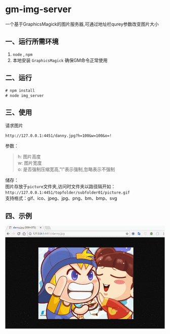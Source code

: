 # gm-img-server
一个基于GraphicsMagick的图片服务器,可通过地址栏qurey参数改变图片大小

## 一、运行所需环境
1. `node` , `npm` 
2. 本地安装 `GraphicsMagick` 确保GM命令正常使用

## 二、运行
```
# npm install 
# node img_server
```
## 三、使用
请求图片
```
http://127.0.0.1:4451/danny.jpg?h=100&w=100&o=!
```
参数：
> h: 图片高度  
> w: 图片宽度  
> o: 是否强制压缩宽高,"!"表示强制,忽略表示不强制  

储存：  
图片存放于`picture`文件夹,访问时文件夹以路径隔开如：  
`http://127.0.0.1:4451/topfolder/subfolder01/picture.gif`  
支持格式：gif、ico、jpeg、jpg、png、bm、bmp、svg

## 四、示例
![示例动画](https://github.com/HobaiRiku/gm-img-server/blob/master/example.gif?raw=true)